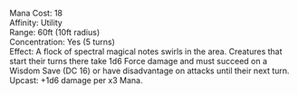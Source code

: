 Mana Cost: 18  
Affinity: Utility  
Range: 60ft (10ft radius)  
Concentration: Yes (5 turns)  
Effect: A flock of spectral magical notes swirls in the area. Creatures that start their turns there take 1d6 Force damage and must succeed on a Wisdom Save (DC 16) or have disadvantage on attacks until their next turn.  
Upcast: +1d6 damage per x3 Mana.